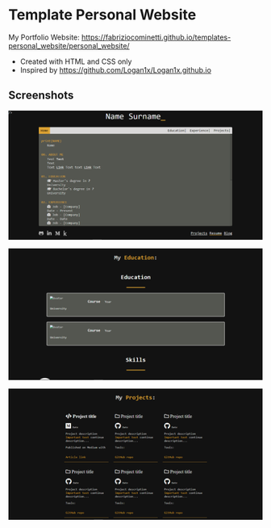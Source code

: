 # Template Personal Website

My Portfolio Website: https://fabriziocominetti.github.io/templates-personal_website/personal_website/

- Created with HTML and CSS only
- Inspired by https://github.com/Logan1x/Logan1x.github.io

## Screenshots

![Homepage](images/homepage.png)

![Education](images/education.png)

![Projects](images/projects.png)